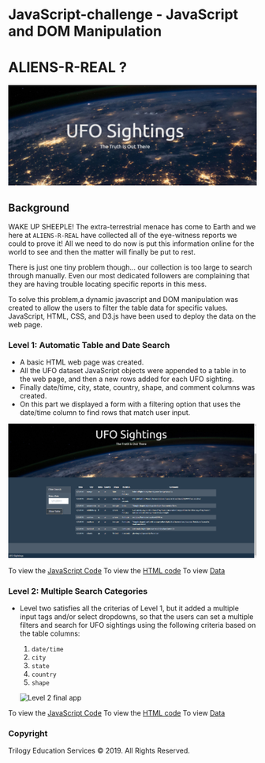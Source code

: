# JavaScript-challenge - JavaScript and DOM Manipulation

# ALIENS-R-REAL ?

![UFO](UFO-level-2/static/images/nasa_ufo.png)

## Background

WAKE UP SHEEPLE! The extra-terrestrial menace has come to Earth and we here at `ALIENS-R-REAL` have collected all of the eye-witness reports we could to prove it! All we need to do now is put this information online for the world to see and then the matter will finally be put to rest.

There is just one tiny problem though... our collection is too large to search through manually. Even our most dedicated followers are complaining that they are having trouble locating specific reports in this mess.

To solve this problem,a dynamic javascript and DOM manipulation was created to allow the users to filter the table data for specific values. JavaScript, HTML, CSS, and D3.js have been used to deploy the data on the web page.

### Level 1: Automatic Table and Date Search 

* A basic HTML web page was created.
* All the UFO dataset JavaScript objects were appended to a table in to the web page, and then a new rows added for each UFO sighting.
* Finally date/time, city, state, country, shape, and comment columns was created.
* On this part we displayed a form with a filtering option that uses the date/time column to find rows that match user input.

![Level 1 final app](UFO-level-1/static/images/final_app.png)

To view the [JavaScript Code](UFO-level-1/static/js/app.js)
To view the [HTML code](UFO-level-1/index.html)
To view [Data](UFO-level-1/static/js/data.js)

### Level 2: Multiple Search Categories

* Level two satisfies all the criterias of Level 1, but it added a multiple input tags and/or select dropdowns, so that the users can set a multiple filters and search for UFO sightings using the following criteria based on the table columns:
  1. `date/time`
  2. `city`
  3. `state`
  4. `country`
  5. `shape`

  ![Level 2 final app](UFO-level-2/static/images/final_app.png')

To view the [JavaScript Code](UFO-level-2/static/js/app.js)
To view the [HTML code](UFO-level-2/index.html)
To view [Data](UFO-level-2/static/js/data.js)

### Copyright

Trilogy Education Services © 2019. All Rights Reserved.